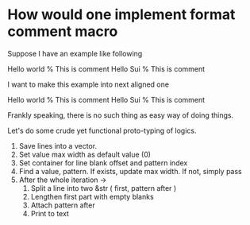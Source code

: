 # How would one implement format comment macro

Suppose I have an example like following

Hello world % This is comment
Hello Sui % This is comment

I want to make this example into next aligned one

Hello world % This is comment
Hello Sui   % This is comment

Frankly speaking, there is no such thing as easy way of doing things.

Let's do some crude yet functional proto-typing of logics.

1. Save lines into a vector.
2. Set value max width as default value (0)
3. Set container for line blank offset and pattern index
3. Find a value, pattern. If exists, update max width. If not, simply pass
5. After the whole iteration -> 
    1. Split a line into two &str ( first, pattern after )
    2. Lengthen first part with empty blanks
    3. Attach pattern after
    4. Print to text
